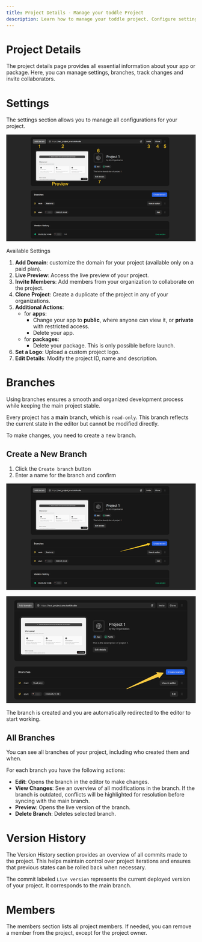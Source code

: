 ```yaml
---
title: Project Details - Manage your toddle Project
description: Learn how to manage your toddle project. Configure settings, collaborate on branches with team members and track changes in version history.
---
```


# Project Details
The project details page provides all essential information about your app or package. Here, you can manage settings, branches, track changes and invite collaborators.

# Settings
The settings section allows you to manage all configurations for your project.

![Project Settings|16/9](project-settings.webp)

Available Settings
1. **Add Domain**: customize the domain for your project (available only on a paid plan).
2. **Live Preview**: Access the live preview of your project.
3. **Invite Members**: Add members from your organization to collaborate on the project.
4. **Clone Project**: Create a duplicate of the project in any of your organizations.
5. **Additional Actions**:
    - for **apps**: 
        - Change your app to **public**, where anyone can view it, or **private** with restricted access.
        - Delete your app.
    - for **packages**:
        - Delete your package. This is only possible before launch.
6. **Set a Logo**: Upload a custom project logo.
7. **Edit Details**: Modify the project ID, name and description.

# Branches
Using branches ensures a smooth and organized development process while keeping the main project stable.

Every project has a **main** branch, which is `read-only`. This branch reflects the current state in the editor but cannot be modified directly.

To make changes, you need to create a new branch.

## Create a New Branch
1. Click the `Create branch` button
2. Enter a name for the branch and confirm

![Create New Branch|16/9](create-new-branch.webp)

![Test Image|16/9](test.webp)

The branch is created and you are automatically redirected to the editor to start working.

## All Branches
You can see all branches of your project, including who created them and when.

For each branch you have the following actions:
- **Edit**: Opens the branch in the editor to make changes.
- **View Changes**: See an overview of all modifications in the branch. If the branch is outdated, conflicts will be highlighted for resolution before syncing with the main branch.
- **Preview**: Opens the live version of the branch.
- **Delete Branch**: Deletes selected branch.

# Version History
The Version History section provides an overview of all commits made to the project. This helps maintain control over project iterations and ensures that previous states can be rolled back when necessary.

The commit labeled `Live version` represents the current deployed version of your project. It corresponds to the main branch.

# Members
The members section lists all project members. If needed, you can remove a member from the project, except for the project owner.
